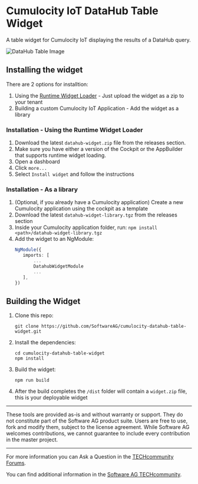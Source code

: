 # Cumulocity IoT DataHub Table Widget
A table widget for Cumulocity IoT displaying the results of a DataHub query.

![DataHub Table Image](https://user-images.githubusercontent.com/38696279/86902608-18e75600-c106-11ea-8e83-6c4d02a781a3.png)

## Installing the widget
There are 2 options for installtion:
1. Using the [Runtime Widget Loader](https://github.com/SoftwareAG/cumulocity-runtime-widget-loader) - Just upload the widget as a zip to your tenant
2. Building a custom Cumulocity IoT Application - Add the widget as a library

### Installation - Using the Runtime Widget Loader
1. Download the latest `datahub-widget.zip` file from the releases section.
2. Make sure you have either a version of the Cockpit or the AppBuilder that supports runtime widget loading.
3. Open a dashboard
4. Click `more...`
5. Select `Install widget` and follow the instructions

### Installation - As a library
1. (Optional, if you already have a Cumulocity application) Create a new Cumulocity application using the cockpit as a template
2. Download the latest `datahub-widget-library.tgz` from the releases section
3. Inside your Cumulocity application folder, run: `npm install <path>/datahub-widget-library.tgz`
4. Add the widget to an NgModule:
    ```typescript
    NgModule({
       imports: [
           ...
           DatahubWidgetModule
           ...
       ],
    })
    ```

##  Building the Widget
1. Clone this repo: 
    ```
    git clone https://github.com/SoftwareAG/cumulocity-datahub-table-widget.git
    ```
2. Install the dependencies:
    ```
    cd cumulocity-datahub-table-widget
    npm install
    ```
3. Build the widget:
    ```
    npm run build
    ```
4. After the build completes the `/dist` folder will contain a `widget.zip` file, this is your deployable widget

------------------------------

These tools are provided as-is and without warranty or support. They do not constitute part of the Software AG product suite. Users are free to use, fork and modify them, subject to the license agreement. While Software AG welcomes contributions, we cannot guarantee to include every contribution in the master project.
_____________________
For more information you can Ask a Question in the [TECHcommunity Forums](http://tech.forums.softwareag.com/techjforum/forums/list.page?product=cumulocity).

You can find additional information in the [Software AG TECHcommunity](http://techcommunity.softwareag.com/home/-/product/name/cumulocity).
